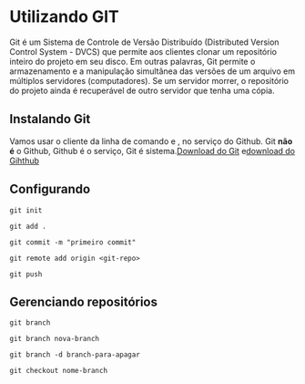 # Utilizando GIT

Git é um Sistema de Controle de Versão Distribuído (Distributed Version Control System - DVCS) que permite aos clientes clonar um repositório inteiro do projeto em seu disco. Em outras palavras, Git permite o armazenamento e a manipulação simultânea das versões de um arquivo em múltiplos servidores (computadores). Se um servidor morrer, o repositório do projeto ainda é recuperável de outro servidor que tenha uma cópia. 


## Instalando Git

Vamos usar o cliente da linha de comando e , no serviço do Github. Git __não é__ o Github, Github é o serviço, Git é sistema.[Download do Git](https://git-scm.com/) e[download do Gihthub](https://desktop.github.com/)

## Configurando

```
git init

git add .

git commit -m "primeiro commit"

git remote add origin <git-repo>

git push
```

## Gerenciando repositórios

```
git branch

git branch nova-branch

git branch -d branch-para-apagar

git checkout nome-branch
```

